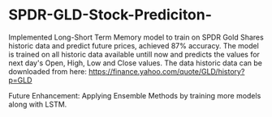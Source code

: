 # SPDR-GLD-Stock-Prediciton-
Implemented Long-Short Term Memory model to train on SPDR Gold Shares historic data and predict future prices, achieved 87% accuracy.
The model is trained on all historic data available untill now and predicts the values for next day's Open, High, Low and Close values.
The data historic data can be downloaded from here: https://finance.yahoo.com/quote/GLD/history?p=GLD

Future Enhancement:
Applying Ensemble Methods by training more models along with LSTM.

